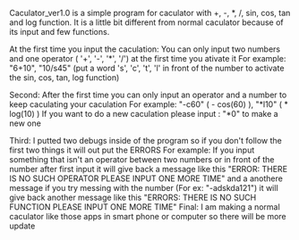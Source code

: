  Caculator_ver1.0 is a simple program for caculator with +, -, *, /, sin, cos, tan and log function. 
 It is a little bit different from normal caculator because of its input and few functions.
 
 At the first time you input the caculation:
   You can only input two numbers and one operator ( '+', '-', '*', '/') at the first time you ativate it
   For example: 
    "6+10", "10/s45" (put a word 's', 'c', 't', 'l' in front of the number to activate the sin, cos, tan, log function)
 
 Second:
   After the first time you can only input an operator and a number to keep caculating your caculation
   For example: 
     "-c60" ( - cos(60) ), "*l10" ( * log(10) )
   If you want to do a new caculation please input : "*0" to make a new one
 
 Third:
   I putted two debugs inside of the program so if you don't follow the first two things it will out put the ERRORS
   For example:
     If you input something that isn't an operator between two numbers or in front of the number after first input it will give back
     a message like this "ERROR: THERE IS NO SUCH OPERATOR PLEASE INPUT ONE MORE TIME" and a anothere message if you try messing with the 
     number (For ex: "-adskda121") it will give back another message like this "ERRORS: THERE IS NO SUCH FUNCTION PLEASE INPUT ONE MORE 
     TIME"
 Final:
   I am making a normal caculator like those apps in smart phone or computer so there will be more update
